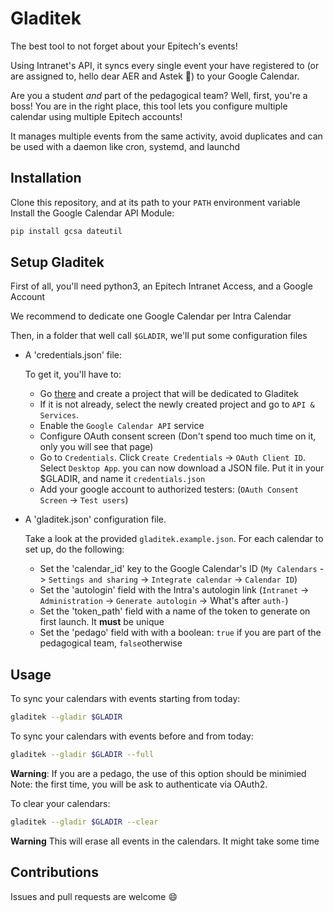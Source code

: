 # Gladitek

The best tool to not forget about your Epitech's events!

Using Intranet's API, it syncs every single event your have registered to (or are assigned to, hello dear AER and Astek :wave:) to your Google Calendar.

Are you a student *and* part of the pedagogical team? Well, first, you're a boss! You are in the right place, this tool lets you configure multiple calendar using multiple Epitech accounts!

It manages multiple events from the same activity, avoid duplicates and can be used with a daemon like cron, systemd, and launchd

## Installation

Clone this repository, and at its path to your `PATH` environment variable
Install the Google Calendar API Module:

```bash
pip install gcsa dateutil
```

## Setup Gladitek

First of all, you'll need python3, an Epitech Intranet Access, and a Google Account

We recommend to dedicate one Google Calendar per Intra Calendar

Then, in a folder that well call `$GLADIR`, we'll put some configuration files

- A 'credentials.json' file:

    To get it, you'll have to:

  - Go [there](https://console.cloud.google.com/home/dashboard) and create a project that will be dedicated to Gladitek
  - If it is not already, select the newly created project and go to `API & Services`.
  - Enable the `Google Calendar API` service
  - Configure OAuth consent screen (Don't spend too much time on it, only you will see that page)
  - Go to `Credentials`. Click `Create Credentials` -> `OAuth Client ID`. Select `Desktop App`. you can now download a JSON file. Put it in your $GLADIR, and name it `credentials.json`
  - Add your google account to authorized testers: (`OAuth Consent Screen` -> `Test users`)
  
- A 'gladitek.json' configuration file.

  Take a look at the provided `gladitek.example.json`. For each calendar to set up, do the following:

  - Set the 'calendar_id' key to the Google Calendar's ID (`My Calendars` -> `Settings and sharing` -> `Integrate calendar` -> `Calendar ID`)
  - Set the 'autologin' field with the Intra's autologin link (`Intranet` -> `Administration` -> `Generate autologin` -> What's after `auth-`)
  - Set the 'token_path' field with a name of the token to generate on first launch. It **must** be unique
  - Set the 'pedago' field with with a boolean: `true` if you are part of the pedagogical team, `false`otherwise

## Usage

To sync your calendars with events starting from today:

```bash
gladitek --gladir $GLADIR
```

To sync your calendars with events before and from today:

```bash
gladitek --gladir $GLADIR --full
```

**Warning**: If you are a pedago, the use of this option should be minimied
Note: the first time, you will be ask to authenticate via OAuth2.

To clear your calendars:

```bash
gladitek --gladir $GLADIR --clear
```

**Warning** This will erase all events in the calendars. It might take some time

## Contributions

Issues and pull requests are welcome :smile:

